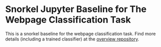 # Snorkel Jupyter Baseline for The Webpage Classification Task

This is a snorkel baseline for the webpage classification task.
Find more details (including a trained classifier) at the [overview repository](https://github.com/OpenWebSearch/wows-code/tree/main/irixys23/webpage-classification/baselines/snorkel-jupyter-baseline).


